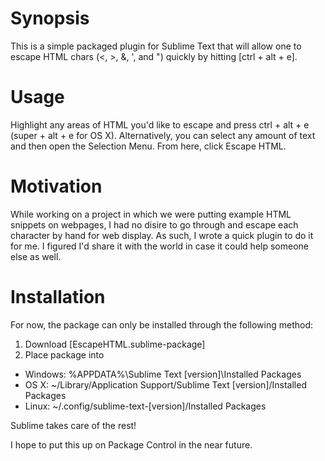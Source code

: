 Synopsis
========
This is a simple packaged plugin for Sublime Text that will allow one to escape HTML chars (<, >, &, ', and ") quickly by hitting [ctrl + alt + e].

Usage
=====
Highlight any areas of HTML you'd like to escape and press ctrl + alt + e (super + alt + e for OS X). Alternatively, you can select any amount of text and then open the Selection Menu. From here, click Escape HTML.

Motivation
==========
While working on a project in which we were putting example HTML snippets on webpages, I had no disire to go through and escape each character by hand for web display. As such, I wrote a quick plugin to do it for me. I figured I'd share it with the world in case it could help someone else as well.

Installation
============
For now, the package can only be installed through the following method:

1. Download [EscapeHTML.sublime-package]
2. Place package into 
  * Windows: %APPDATA%\Sublime Text [version]\Installed Packages
  * OS X:    ~/Library/Application Support/Sublime Text [version]/Installed Packages
  * Linux:   ~/.config/sublime-text-[version]/Installed Packages

Sublime takes care of the rest!

I hope to put this up on Package Control in the near future.
